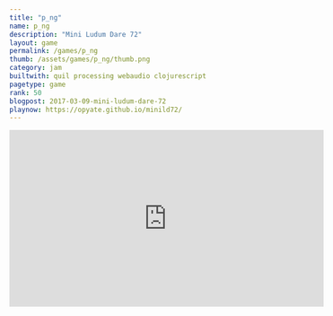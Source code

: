 ```yaml
---
title: "p_ng"
name: p_ng
description: "Mini Ludum Dare 72"
layout: game
permalink: /games/p_ng
thumb: /assets/games/p_ng/thumb.png
category: jam
builtwith: quil processing webaudio clojurescript
pagetype: game
rank: 50
blogpost: 2017-03-09-mini-ludum-dare-72
playnow: https://opyate.github.io/minild72/
---
```



<div class="videowrapper">
<iframe width="560" height="315" src="https://www.youtube.com/embed/d_tSSeSFgbw" frameborder="0" allow="accelerometer; autoplay; encrypted-media; gyroscope; picture-in-picture" allowfullscreen></iframe>
</div>
